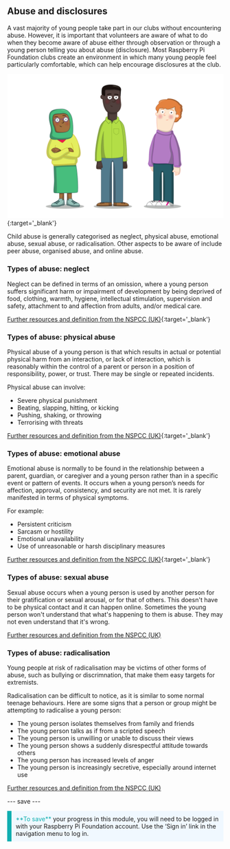 ## Abuse and disclosures

A vast majority of young people take part in our clubs without encountering abuse. However, it is important that volunteers are aware of what to do when they become aware of abuse either through observation or through a young person telling you about abuse (disclosure). Most Raspberry Pi Foundation clubs create an environment in which many young people feel particularly comfortable, which can help encourage disclosures at the club.

![Three young people standing.](images/7-Diverse-Mix.png){:target='_blank'}

Child abuse is generally categorised as neglect, physical abuse, emotional abuse, sexual abuse, or radicalisation. Other aspects to be aware of include peer abuse, organised abuse, and online abuse.

### Types of abuse: neglect

Neglect can be defined in terms of an omission, where a young person suffers significant harm or impairment of development by being deprived of food, clothing, warmth, hygiene, intellectual stimulation, supervision and safety, attachment to and affection from adults, and/or medical care.

[Further resources and definition from the NSPCC (UK)](https://www.nspcc.org.uk/what-is-child-abuse/types-of-abuse/neglect/){:target='_blank'}

### Types of abuse: physical abuse

Physical abuse of a young person is that which results in actual or potential physical harm from an interaction, or lack of interaction, which is reasonably within the control of a parent or person in a position of responsibility, power, or trust. There may be single or repeated incidents.

Physical abuse can involve:

* Severe physical punishment
* Beating, slapping, hitting, or kicking
* Pushing, shaking, or throwing
* Terrorising with threats

[Further resources and definition from the NSPCC (UK)](https://www.nspcc.org.uk/what-is-child-abuse/types-of-abuse/physical-abuse/){:target='_blank'}

### Types of abuse: emotional abuse

Emotional abuse is normally to be found in the relationship between a parent, guardian, or caregiver and a young person rather than in a specific event or pattern of events. It occurs when a young person’s needs for affection, approval, consistency, and security are not met. It is rarely manifested in terms of physical symptoms.

For example:

* Persistent criticism
* Sarcasm or hostility
* Emotional unavailability
* Use of unreasonable or harsh disciplinary measures

[Further resources and definition from the NSPCC (UK)](https://www.nspcc.org.uk/what-is-child-abuse/types-of-abuse/emotional-abuse/){:target='_blank'}

### Types of abuse: sexual abuse

Sexual abuse occurs when a young person is used by another person for their gratification or sexual arousal, or for that of others. This doesn't have to be physical contact and it can happen online. Sometimes the young person won't understand that what's happening to them is abuse. They may not even understand that it's wrong.

[Further resources and definition from the NSPCC (UK)](https://www.nspcc.org.uk/what-is-child-abuse/types-of-abuse/child-sexual-abuse/)

### Types of abuse: radicalisation

Young people at risk of radicalisation may be victims of other forms of abuse, such as bullying or discrimnation, that make them easy targets for extremists.

Radicalisation can be difficult to notice, as it is similar to some normal teenage behaviours. Here are some signs that a person or group might be attempting to radicalise a young person:

- The young person isolates themselves from family and friends
- The young person talks as if from a scripted speech
- The young person is unwilling or unable to discuss their views
- The young person shows a suddenly disrespectful attitude towards others
- The young person has increased levels of anger
- The young person is increasingly secretive, especially around internet use

[Further resources and definition from the NSPCC (UK)](https://www.nspcc.org.uk/keeping-children-safe/reporting-abuse/dedicated-helplines/protecting-children-from-radicalisation/)

--- save ---

<p style="border-left: solid; border-width:10px; border-color: #0faeb0; background-color: aliceblue; padding: 10px;">
<span style="color: #0faeb0">**To save**</span> your progress in this module, you will need to be logged in with your Raspberry Pi Foundation account. Use the ‘Sign in’ link in the navigation menu to log in.
</p>
